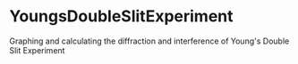 # YoungsDoubleSlitExperiment
Graphing and calculating the diffraction and interference of Young's Double Slit Experiment
